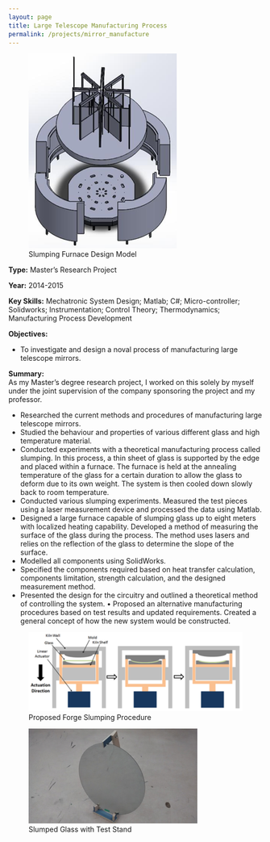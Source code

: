 ```yaml
---
layout: page
title: Large Telescope Manufacturing Process
permalink: /projects/mirror_manufacture
---
```


<div class="parent">
<figure>
    <img src="/images/slumping_furnace_design.png" alt="slumping_furnace_design" class="postimg"/>
    <figcaption>Slumping Furnace Design Model</figcaption>
</figure>
</div>

<b>Type:</b> Master’s Research Project

<b>Year:</b> 2014-2015


<b>Key Skills:</b> Mechatronic System Design; Matlab; C#; Micro-controller; Solidworks; Instrumentation; Control Theory; Thermodynamics; Manufacturing Process Development


<b>Objectives:</b>
- To investigate and design a noval process of manufacturing large telescope mirrors. 

<b>Summary: </b>
<br>As my Master’s degree research project, I worked on this solely by myself under the joint supervision of the company sponsoring the project and my professor. 
- Researched the current methods and procedures of manufacturing large telescope mirrors. 
- Studied the behaviour and properties of various different glass and high temperature material. 
- Conducted experiments with a theoretical manufacturing process called slumping. In this process, a thin sheet of glass is supported by the edge and placed within a furnace. The furnace is held at the annealing temperature of the glass for a certain duration to allow the glass to deform due to its own weight. The system is then cooled down slowly back to room temperature. 
- Conducted various slumping experiments. Measured the test pieces using a laser measurement device and processed the data using Matlab. 
- Designed a large furnace capable of slumping glass up to eight meters with localized heating capability. Developed a method of measuring the surface of the glass during the process. The method uses lasers and relies on the reflection of the glass to determine the slope of the surface. 
- Modelled all components using SolidWorks. 
- Specified the components required based on heat transfer calculation, components limitation, strength calculation, and the designed measurement method. 
- Presented the design for the circuitry and outlined a theoretical method of controlling the system. • Proposed an alternative manufacturing procedures based on test results and updated requirements. Created a general concept of how the new system would be constructed.

<div class="parent">
<figure>
    <img src="/images/slumping_procedure.png" alt="slumping_procedure" class="postimg"/>
    <figcaption>Proposed Forge Slumping Procedure</figcaption>
</figure>
</div>

<div class="parent">
<figure>
    <img src="/images/slumping_test_stand.png" alt="slumping_test_stand" class="postimg"/>
    <figcaption>Slumped Glass with Test Stand</figcaption>
</figure>
</div>










